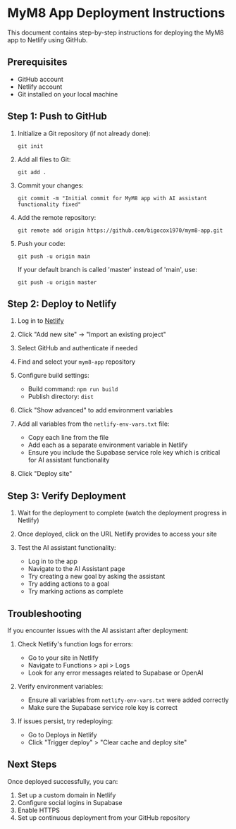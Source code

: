 # MyM8 App Deployment Instructions

This document contains step-by-step instructions for deploying the MyM8 app to Netlify using GitHub.

## Prerequisites

- GitHub account
- Netlify account
- Git installed on your local machine

## Step 1: Push to GitHub

1. Initialize a Git repository (if not already done):
   ```
   git init
   ```

2. Add all files to Git:
   ```
   git add .
   ```

3. Commit your changes:
   ```
   git commit -m "Initial commit for MyM8 app with AI assistant functionality fixed"
   ```

4. Add the remote repository:
   ```
   git remote add origin https://github.com/bigocox1970/mym8-app.git
   ```

5. Push your code:
   ```
   git push -u origin main
   ```
   
   If your default branch is called 'master' instead of 'main', use:
   ```
   git push -u origin master
   ```

## Step 2: Deploy to Netlify

1. Log in to [Netlify](https://app.netlify.com/)

2. Click "Add new site" → "Import an existing project"

3. Select GitHub and authenticate if needed

4. Find and select your `mym8-app` repository

5. Configure build settings:
   - Build command: `npm run build`
   - Publish directory: `dist`

6. Click "Show advanced" to add environment variables

7. Add all variables from the `netlify-env-vars.txt` file:
   - Copy each line from the file
   - Add each as a separate environment variable in Netlify
   - Ensure you include the Supabase service role key which is critical for AI assistant functionality

8. Click "Deploy site"

## Step 3: Verify Deployment

1. Wait for the deployment to complete (watch the deployment progress in Netlify)

2. Once deployed, click on the URL Netlify provides to access your site

3. Test the AI assistant functionality:
   - Log in to the app
   - Navigate to the AI Assistant page
   - Try creating a new goal by asking the assistant
   - Try adding actions to a goal
   - Try marking actions as complete

## Troubleshooting

If you encounter issues with the AI assistant after deployment:

1. Check Netlify's function logs for errors:
   - Go to your site in Netlify
   - Navigate to Functions > api > Logs
   - Look for any error messages related to Supabase or OpenAI

2. Verify environment variables:
   - Ensure all variables from `netlify-env-vars.txt` were added correctly
   - Make sure the Supabase service role key is correct

3. If issues persist, try redeploying:
   - Go to Deploys in Netlify
   - Click "Trigger deploy" > "Clear cache and deploy site"

## Next Steps

Once deployed successfully, you can:

1. Set up a custom domain in Netlify
2. Configure social logins in Supabase
3. Enable HTTPS
4. Set up continuous deployment from your GitHub repository
